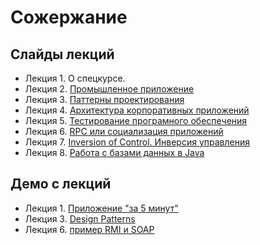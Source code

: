 Сожержание
===

## Слайды лекций
* Лекция 1. О спецкурсе.
* Лекция 2. [Промышленное приложение](lecture/lecture-02.html)
* Лекция 3. [Паттерны проектирования](https://docs.google.com/presentation/d/e/2PACX-1vRxkbWjpAx06Lxf9S_yrgmcKghHcp61KecqsSuiqnomag7cA8Qm4J7MVg661ieRfdZkHusCoS5yImDk/pub?start=false&loop=false&delayms=3000)
* Лекция 4. [Архитектура корпоративных приложений](lecture/lecture-04.html)
* Лекция 5. [Тестирование програмного обеспечения](lecture/lecture-05.html)
* Лекция 6. [RPC или социализация приложений](lecture/lecture-06.html)
* Лекция 7. [Inversion of Control. Инверсия управления](lecture/lecture-07.html)
* Лекция 8. [Работа с базами данных в Java](lecture/lecture-08.html)

## Демо с лекций
* Лекция 1. [Приложение "за 5 минут"](demo/lecture-01)
* Лекция 3. [Design Patterns](demo/lecture-03)
* Лекция 6. [пример RMI и SOAP](demo/lecture-06)
